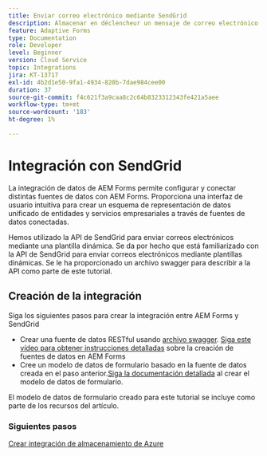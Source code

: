 ```yaml
---
title: Enviar correo electrónico mediante SendGrid
description: Almacenar en déclencheur un mensaje de correo electrónico con un vínculo al formulario guardado
feature: Adaptive Forms
type: Documentation
role: Developer
level: Beginner
version: Cloud Service
topic: Integrations
jira: KT-13717
exl-id: 4b2d1e50-9fa1-4934-820b-7dae984cee00
duration: 37
source-git-commit: f4c621f3a9caa8c2c64b8323312343fe421a5aee
workflow-type: tm+mt
source-wordcount: '183'
ht-degree: 1%

---
```


# Integración con SendGrid

La integración de datos de AEM Forms permite configurar y conectar distintas fuentes de datos con AEM Forms. Proporciona una interfaz de usuario intuitiva para crear un esquema de representación de datos unificado de entidades y servicios empresariales a través de fuentes de datos conectadas.

Hemos utilizado la API de SendGrid para enviar correos electrónicos mediante una plantilla dinámica. Se da por hecho que está familiarizado con la API de SendGrid para enviar correos electrónicos mediante plantillas dinámicas. Se le ha proporcionado un archivo swagger para describir a la API como parte de este tutorial.

## Creación de la integración

Siga los siguientes pasos para crear la integración entre AEM Forms y SendGrid

* Crear una fuente de datos RESTful usando [archivo swagger](./assets/SendGridWithDynamicTemplate.yaml). [Siga este vídeo para obtener instrucciones detalladas](https://experienceleague.adobe.com/docs/experience-manager-learn/forms/ic-web-channel-tutorial/parttwo.html) sobre la creación de fuentes de datos en AEM Forms
* Cree un modelo de datos de formulario basado en la fuente de datos creada en el paso anterior.[Siga la documentación detallada](https://experienceleague.adobe.com/docs/experience-manager-cloud-service/content/forms/integrate/use-form-data-model/create-form-data-models.html) al crear el modelo de datos de formulario.

El modelo de datos de formulario creado para este tutorial se incluye como parte de los recursos del artículo.

### Siguientes pasos

[Crear integración de almacenamiento de Azure](./create-fdm.md)
